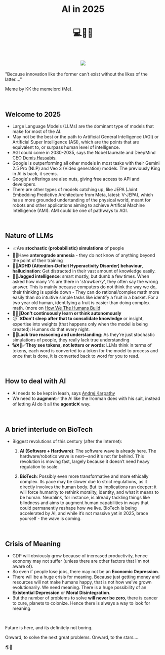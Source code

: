 <h1 align="center">AI in 2025</h1>
<h1 align="center">
  
  
  💻🤖🧠

<br>


<img src="https://github.com/user-attachments/assets/3cfece4e-a839-4580-94ac-33e5d8eb6a4f" style="max-height: 600px">

</h1>

"Because innovation like the former can't exist without the likes of the latter...."

Meme by KK the memelord (Me).





<br>

## Welcome to 2025

* Large Language Models (LLMs) are the dominant type of models that make for most of the AI.
* May not be the best or the path to Artificial General Intelligence (AGI) or Artificial Super Intelligence (ASI),
which are the points that are equivalent to, or surpass human level of intelligence.
* AGI could come in 2030-2035, says the Nobel laureate and DeepMind CEO [Demis Hassabis](https://youtu.be/M2ZtBQI2-GY?si=KmuY7H9rb4SE6u1O).
* Google is outperforming all other models in most tasks with their Gemini 2.5 Pro (NLP) and Veo 3 (Video generation) models. The previously King in AI is back, it seems.
* Google's offerings are also nuts, giving free access to API and developers.
* There are other types of models catching up, like JEPA (Joint Embedding Predictive Architecture from Meta, latest: V-JEPA), which has a more grounded undertanding
of the physical world, meant for robots and other applications aiming to achieve  Artifical Machine Intelligence (AMI). AMI could be one of pathways to AGI.

<br>

## Nature of LLMs

* 📈Are **stochastic (probabilistic) simulations** of people
* 🧠😕Have **anterograde amnesia** - they do not know of anything beyond the point of their training
* 🧠🤯**ADHD (Attention-Deficit Hyperactivity Disorder) behaviour, hallucination**: Get distracted in their vast amount of knowledge easily.
* 🧠🤓**Jagged intelligence**: smart mostly, but dumb a few times. When asked how many '*r*'s are there in '_strawberry_', they often say the wrong answer.
This is mainly because computers do not think the way we do, their thinking is upside down - They can do rational/complex math more easily than do intuitive simple tasks
like identify a fruit in a basket. For a two year old human, identifying a fruit is easier than doing complex math. (more on [How We The Humans Build](https://karthikeshwar1.github.io/blog/2025/How_We_The_Humans_Build)
* 🏃‍♂️❌**Don't continuously learn or think autonomously**
* 😴❌**Don't sleep after that to consolidate knowledge** or insight, expertise into weights (that happens only when the model is being created): Humans do that every night.
* 🤔❌**Lack true reasoning and understanding**: As they're just stochastic simulations of people, they really lack true understanding
* 🔠❌🔢✅**They see tokens, not letters or words**: LLMs think in terms of tokens, each word is converted to a token for the model to process and once that is done, it is converted back to word for you to read.

<br>

## How to deal with AI

* AI needs to be kept in leash, says [Andrej Karpathy](https://www.youtube.com/watch?v=LCEmiRjPEtQ)
* We need to **augment**✅ the AI like the Ironman does with his suit, instead of letting AI do it all the **agentic**❌ way.

<br>

## A brief interlude on BioTech

* Biggest revolutions of this century (after the Internet):
  1. **AI (Software + Hardware)**: The software wave is already here.
     The hardware/robotics wave is next—and it's not far behind. This revolution is moving fast, largely because it doesn’t need heavy regulation to scale.
  
  3. **BioTech**: Possibly even more transformative and more ethically complex.
     Its pace may be slower due to strict regulations, as it directly involves the human body.
     But its implications run deeper: it will force humanity to rethink morality,
     identity, and what it means to be human. Neuralink, for instance, is already tackling things like blindness
     and aims to augment human capabilities in ways that could permanently reshape how we live.
     BioTech is being accelerated by AI, and while it’s not massive yet in 2025, brace yourself - the wave is coming.


<br>

## Crisis of Meaning

* GDP will obviously grow because of increased productivity, hence economy may not suffer (unless there are other factors that I'm not aware of).
* So even if people lose jobs, there may not be an **Economic Depression**.
* There will be a huge crisis for meaning. Because just getting money and resources will not make humans happy, that is not how we've grown evolutionarily.
We need meaning. There is a huge possibility of an **Existential Depression** or **Moral Disintegration**.
* But the number of problems to solve **will never be zero**, there is cancer to cure, planets to colonize. Hence there is always a way to look for meaning.

<br>

Future is here, and its definitely not boring. 

Onward, to solve the next great problems. Onward, to the stars....

🌎🚀

<br>

